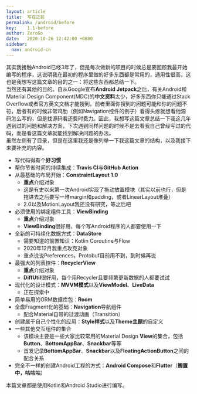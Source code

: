 ```yaml
---
layout: article
title:  写在之前
permalink: /android/before
key:    1.1-before
author: ZeroGo
date:   2020-10-26 12:42:00 +0800
sidebar:
  nav: android-cn
---
```

其实我接触Android已经3年了，但是每次做新的项目的时候总是要回顾我最开始编写的程序，这说明我在最初的程序里做的好多东西都是常用的，通用性很高，这也是我想写这篇文章的目的之一：将这些东西都总结一下。  
当然还有其他的目的。自从Google宣布**Android Jetpack**之后，有关Android和Material Design Component(MDC)的**中文资料**太少，好多东西你只能通过Stack Overflow或者官方英文文档才能搜到。前者里面你搜到的问题可能和你的问题不符，后者有的时候非常鸡肋（例如Navigation控件的例子）看得头疼就想看他源码怎么写的，但是找源码看还费时费力。因此，我想写这篇文章总结一下我这几年遇到过的问题和解决方案，下次遇到同样问题的时候不是去看我自己曾经写过的代码，而是看这篇文章就能找到解决问题的办法。  
虽然左侧有了目录，但是在这里我还是像列举一下我这篇文章的结构，以及我接下来要补充的内容。

- 写代码得有个**好习惯**
- 帮你节省时间的持续集成：**Travis CI**与**GitHub Action**
- 从最基础的布局开始：**ConstraintLayout 1.0**
  - **重点**介绍对象
  - 这是有史以来第一次Android实现了拖动放置模块（其实以前也行，但是拖进去之后要写一堆margin和padding，或者LinearLayout堆叠）
  - 2.0以及MotionLayout我还没有研究，等之后吧
- 必须使用的绑定组件工具：**ViewBinding**
  - **重点**介绍对象
  - **ViewBinding**很好用，每个写Android程序的人都要使用一下
- 全新的可持续化数据方式：**DataStore**
  - 需要知道的前置知识：Kotlin Coroutine与Flow
  - 2020年12月我重点攻克对象
  - 重点说说Preferences，Protobuf目前用不到，到时候再说
- 最强大的列表控件：**RecyclerView**
  - **重点**介绍对象
  - **DiffUtil**很好用，每个用Recycler且要频繁更新数据的人都要试试
- 现代化的设计模式：**MVVM模式**以及**ViewModel**、**LiveData**
  - 正在探索中
- 简单易用的ORM数据库包：**Room**
- 全盘Fragment化的基础：**Navigation**导航组件
  - 配合Material自带的过渡动画（Transition）
- 创建属于自己个性化的应用：**Style样式**以及**Theme主题**的自定义
- 一些其他交互组件的集合
  - 该模块主要是一些大家比较常用的Material Design **View**的集合，包括**Button**、**BottomAppBar**、**Snackbar**等等
  - 首发记录**BottomAppBar**、**Snackbar**以及**FloatingActionButton**之间的配合关系
- 完全不一样的创建Android工程的方式：**Android Compose**和**Flutter**（**搁置中，咕咕咕**）

本篇文章都是使用Kotlin和Android Studio进行编写。
